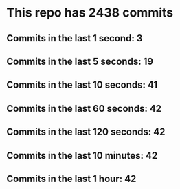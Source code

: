 # This repo has 2438 commits

## Commits in the last 1 second: 3
## Commits in the last 5 seconds: 19
## Commits in the last 10 seconds: 41
## Commits in the last 60 seconds: 42
## Commits in the last 120 seconds: 42
## Commits in the last 10 minutes: 42
## Commits in the last 1 hour: 42

